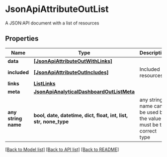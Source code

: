 # JsonApiAttributeOutList

A JSON:API document with a list of resources

## Properties
Name | Type | Description | Notes
------------ | ------------- | ------------- | -------------
**data** | [**[JsonApiAttributeOutWithLinks]**](JsonApiAttributeOutWithLinks.md) |  | 
**included** | [**[JsonApiAttributeOutIncludes]**](JsonApiAttributeOutIncludes.md) | Included resources | [optional] 
**links** | [**ListLinks**](ListLinks.md) |  | [optional] 
**meta** | [**JsonApiAnalyticalDashboardOutListMeta**](JsonApiAnalyticalDashboardOutListMeta.md) |  | [optional] 
**any string name** | **bool, date, datetime, dict, float, int, list, str, none_type** | any string name can be used but the value must be the correct type | [optional]

[[Back to Model list]](../README.md#documentation-for-models) [[Back to API list]](../README.md#documentation-for-api-endpoints) [[Back to README]](../README.md)


